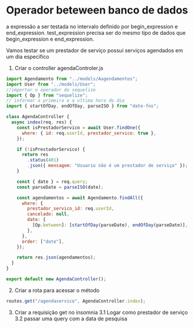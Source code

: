 # Operador beteween banco de dados

a expressão a ser testada no intervalo definido por begin_expression e end_expression. test_expression precisa ser do mesmo tipo de dados que begin_expression e end_expression.

Vamos testar se um prestador de serviço possui serviços agendados em um dia especifico

1.  Criar o controller agendaControler.js

```javascript
import Agendamento from "../models/Aagendamentos";
import User from "../models/User";
//importar o operador do sequelize
import { Op } from "sequelize";
// informar a primeira e a ultima hora do dia
import { startOfDay, endOfDay, parseISO } from "date-fns";

class AgendaController {
  async index(req, res) {
    const isPrestadorServico = await User.findOne({
      where: { id: req.userId, prestador_servico: true },
    });

    if (!isPrestadorServico) {
      return res
        .status(401)
        .json({ mensagem: "Usuario não é um prestador de serviço" });
    }

    const { date } = req.query;
    const parseDate = parseISO(date);

    const agendamentos = await Agendamento.findAll({
      where: {
        prestador_servico_id: req.userId,
        cancelado: null,
        date: {
          [Op.between]: [startOfDay(parseDate), endOfDay(parseDate)],
        },
      },
      order: ["date"],
    });

    return res.json(agendamentos);
  }
}

export default new AgendaController();
```

2. Criar a rota para acessar o método

```javascript
routes.get("/agendaservico", AgendaController.index);
```

3. Criar a requisição get no insomnia
   3.1 Logar como prestador de serviço
   3.2 passar uma query com a data de pesquisa
